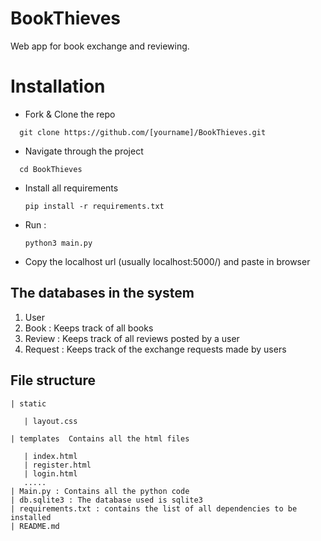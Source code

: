# BookThieves


 Web app for book exchange and reviewing.


# Installation

* Fork & Clone the repo
```
  git clone https://github.com/[yourname]/BookThieves.git
```

* Navigate through the project
```
  cd BookThieves
```
* Install all requirements
  ``` 
  pip install -r requirements.txt
  ```
  
* Run :
  ```
  python3 main.py
  ```
  
* Copy the localhost url (usually localhost:5000/) and paste in browser



## The databases in the system

1. User
2. Book : Keeps track of all books 
3. Review : Keeps track of all reviews posted by  a user
4. Request : Keeps track of the exchange requests made by users


## File structure

```
| static

   | layout.css

| templates  Contains all the html files

   | index.html
   | register.html
   | login.html
   .....
| Main.py : Contains all the python code    
| db.sqlite3 : The database used is sqlite3
| requirements.txt : contains the list of all dependencies to be installed
| README.md

